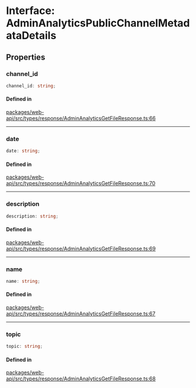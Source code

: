 # Interface: AdminAnalyticsPublicChannelMetadataDetails

## Properties

### channel\_id

```ts
channel_id: string;
```

#### Defined in

[packages/web-api/src/types/response/AdminAnalyticsGetFileResponse.ts:66](https://github.com/slackapi/node-slack-sdk/blob/c15385ef93ccdde9702f52f7d1f445999203d794/packages/web-api/src/types/response/AdminAnalyticsGetFileResponse.ts#L66)

***

### date

```ts
date: string;
```

#### Defined in

[packages/web-api/src/types/response/AdminAnalyticsGetFileResponse.ts:70](https://github.com/slackapi/node-slack-sdk/blob/c15385ef93ccdde9702f52f7d1f445999203d794/packages/web-api/src/types/response/AdminAnalyticsGetFileResponse.ts#L70)

***

### description

```ts
description: string;
```

#### Defined in

[packages/web-api/src/types/response/AdminAnalyticsGetFileResponse.ts:69](https://github.com/slackapi/node-slack-sdk/blob/c15385ef93ccdde9702f52f7d1f445999203d794/packages/web-api/src/types/response/AdminAnalyticsGetFileResponse.ts#L69)

***

### name

```ts
name: string;
```

#### Defined in

[packages/web-api/src/types/response/AdminAnalyticsGetFileResponse.ts:67](https://github.com/slackapi/node-slack-sdk/blob/c15385ef93ccdde9702f52f7d1f445999203d794/packages/web-api/src/types/response/AdminAnalyticsGetFileResponse.ts#L67)

***

### topic

```ts
topic: string;
```

#### Defined in

[packages/web-api/src/types/response/AdminAnalyticsGetFileResponse.ts:68](https://github.com/slackapi/node-slack-sdk/blob/c15385ef93ccdde9702f52f7d1f445999203d794/packages/web-api/src/types/response/AdminAnalyticsGetFileResponse.ts#L68)
